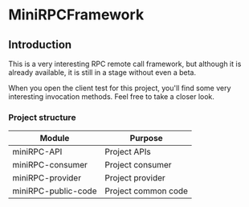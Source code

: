 # MiniRPCFramework

## Introduction

This is a very interesting RPC remote call framework, but although it is already available, it is still in a stage without even a beta.

When you open the client test for this project, you'll find some very interesting invocation methods. Feel free to take a closer look.

### Project structure

| Module | Purpose |
|-|-|  
| miniRPC-API | Project APIs |
| miniRPC-consumer | Project consumer |
| miniRPC-provider | Project provider |
| miniRPC-public-code | Project common code |
